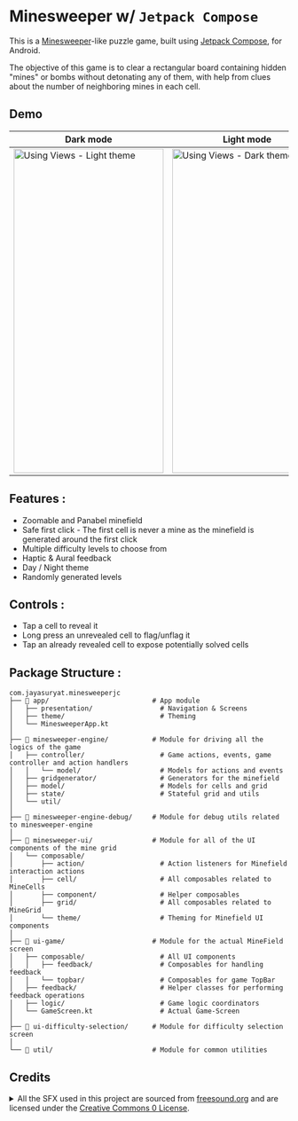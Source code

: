 # Minesweeper w/ `Jetpack Compose`

This is a [Minesweeper](https://en.wikipedia.org/wiki/Minesweeper_(video_game))-like puzzle game, built using [Jetpack Compose](https://developer.android.com/jetpack/compose), for Android.

The objective of this game is to clear a rectangular board containing hidden "mines" or bombs without detonating any of them, with help from clues about the number of neighboring mines in each cell.

## Demo
| Dark mode | Light mode | 
| -- | -- |
| <img src="https://github.com/JayaSuryaT/minesweeper-j-compose/raw/main/art/Main_DarkTheme.gif" alt="Using Views - Light theme" data-canonical-src="https://github.com/JayaSuryaT/minesweeper-j-compose/raw/main/art/Main_DarkTheme.gif" width="270" height="585" />|<img src="https://github.com/JayaSuryaT/minesweeper-j-compose/raw/main/art/Main_LightTheme.gif" alt="Using Views - Dark theme" data-canonical-src="https://github.com/JayaSuryaT/minesweeper-j-compose/raw/main/art/Main_LightTheme.gif" width="270" height="585" />|


## Features : 
* Zoomable and Panabel minefield
* Safe first click - The first cell is never a mine as the minefield is generated around the first click
* Multiple difficulty levels to choose from
* Haptic & Aural feedback
* Day / Night theme
* Randomly generated levels

## Controls : 
* Tap a cell to reveal it
* Long press an unrevealed cell to flag/unflag it
* Tap an already revealed cell to expose potentially solved cells

## Package Structure :

 ```
com.jayasuryat.minesweeperjc
├── 📂 app/                          # App module
│   ├── presentation/                 # Navigation & Screens
│   ├── theme/                        # Theming
│   └── MinesweeperApp.kt    
│
├── 📂 minesweeper-engine/           # Module for driving all the logics of the game
│   ├── controller/                   # Game actions, events, game controller and action handlers
│   │   └── model/                    # Models for actions and events
│   ├── gridgenerator/                # Generators for the minefield
│   ├── model/                        # Models for cells and grid
│   ├── state/                        # Stateful grid and utils
│   └── util/
│
├── 📂 minesweeper-engine-debug/     # Module for debug utils related to minesweeper-engine
│
├── 📂 minesweeper-ui/               # Module for all of the UI components of the mine grid
│   └── composable/
│       ├── action/                   # Action listeners for Minefield interaction actions
│       ├── cell/                     # All composables related to MineCells
│       ├── component/                # Helper composables
│       ├── grid/                     # All composables related to MineGrid
│       └── theme/                    # Theming for Minefield UI components
│
├── 📂 ui-game/                      # Module for the actual MineField screen
│   ├── composable/                   # All UI components
│   │   ├── feedback/                 # Composables for handling feedback
│   │   └── topbar/                   # Composables for game TopBar
│   ├── feedback/                     # Helper classes for performing feedback operations
│   ├── logic/                        # Game logic coordinators
│   └── GameScreen.kt                 # Actual Game-Screen
│
├── 📂 ui-difficulty-selection/      # Module for difficulty selection screen
│
└── 📂 util/                         # Module for common utilities
```


## Credits
<p>
  <details>
    <summary>
      All the SFX used in this project are sourced from <a href="https://freesound.org/">freesound.org</a> and are licensed under the <a href="https://creativecommons.org/publicdomain/zero/1.0/">Creative Commons 0 License</a>.
    </summary>
    
* [Cell flagging sound](https://freesound.org/people/plasterbrain/sounds/237422/) by [plasterbrain](https://freesound.org/people/plasterbrain/)
* [Cell unflagging sound](https://freesound.org/people/plasterbrain/sounds/423168/) by [plasterbrain](https://freesound.org/people/plasterbrain/)
* [Cell poping sound](https://freesound.org/people/onikage22/sounds/240566/) by [onikage22](https://freesound.org/people/onikage22/)
  
  </details>
</p>

